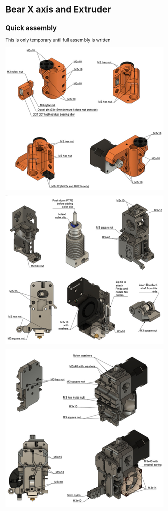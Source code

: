 # Bear X axis and Extruder

## Quick assembly

This is only temporary until full assembly is written

![Quick assembly 1](quick_assembly/quick_assembly_1.jpg)

![Quick assembly 2](quick_assembly/quick_assembly_2.jpg)

![Quick assembly 2](quick_assembly/quick_assembly_3.jpg)